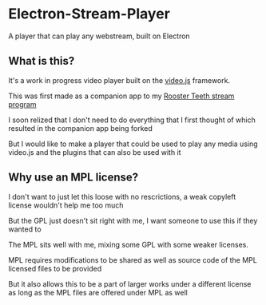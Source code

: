 # Electron-Stream-Player
A player that can play any webstream, built on Electron


## What is this?

It's a work in progress video player built on the [video.js](https://videojs.com/) framework.

This was first made as a companion app to my [Rooster Teeth stream program](https://github.com/2haloes/RT-Stream-App)

I soon relized that I don't need to do everything that I first thought of which resulted in the companion app being forked

But I would like to make a player that could be used to play any media using video.js and the plugins that can also be used with it

## Why use an MPL license?

I don't want to just let this loose with no rescrictions, a weak copyleft license wouldn't help me too much

But the GPL just doesn't sit right with me, I want someone to use this if they wanted to

The MPL sits well with me, mixing some GPL with some weaker licenses.

MPL requires modifications to be shared as well as source code of the MPL licensed files to be provided

But it also allows this to be a part of larger works under a different license as long as the MPL files are offered under MPL as well
